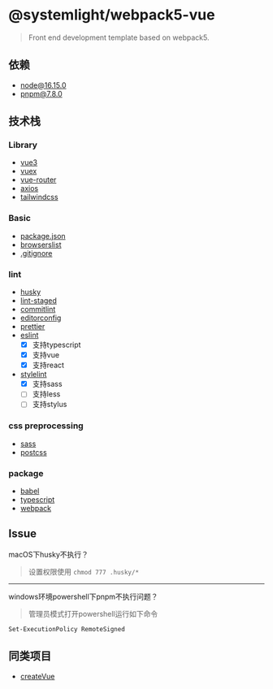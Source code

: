 # @systemlight/webpack5-vue

> Front end development template based on webpack5.

## 依赖

- node@16.15.0
- pnpm@7.8.0

## 技术栈

### Library

- [vue3](https://staging-cn.vuejs.org/api/)
- [vuex](https://vuex.vuejs.org/zh/api/)
- [vue-router](https://router.vuejs.org/zh/api/)
- [axios](https://www.axios-http.cn/docs/intro)
- [tailwindcss](https://www.tailwindcss.cn/docs/container)

### Basic

- [package.json](https://docs.npmjs.com/cli/v8/configuring-npm/package-json)
- [browserslist](https://github.com/browserslist/browserslist)
- [.gitignore](https://github.com/github/gitignore)

### lint

- [husky](https://github.com/typicode/husky)
- [lint-staged](https://github.com/okonet/lint-staged)
- [commitlint](https://commitlint.js.org/)
- [editorconfig](https://editorconfig.org/)
- [prettier](https://prettier.io/docs/en/options.html)
- [eslint](http://eslint.cn/docs/rules/)
  - [x] 支持typescript
  - [x] 支持vue
  - [x] 支持react
- [stylelint](https://stylelint.io/user-guide/rules/list)
  - [x] 支持sass
  - [ ] 支持less
  - [ ] 支持stylus

### css preprocessing

- [sass](https://sass-lang.com/documentation/)
- [postcss](https://www.postcss.com.cn/)

### package

- [babel](https://babel.docschina.org/docs/en/usage/)
- [typescript](https://www.tslang.cn/docs/handbook/tsconfig-json.html)
- [webpack](https://webpack.js.org/configuration/)

## Issue

macOS下husky不执行？

> 设置权限使用 `chmod 777 .husky/*`

---

windows环境powershell下pnpm不执行问题？

> 管理员模式打开powershell运行如下命令

```shell
Set-ExecutionPolicy RemoteSigned
```

## 同类项目

- [createVue](https://github.com/zxpsuper/createVue)
